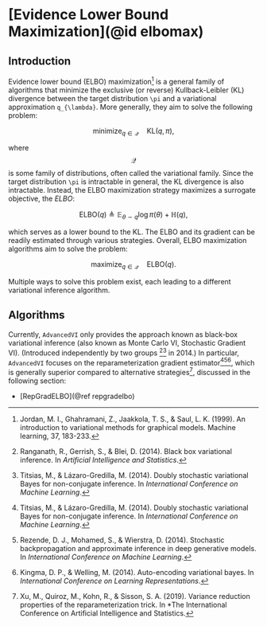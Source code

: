# [Evidence Lower Bound Maximization](@id elbomax)

## Introduction

Evidence lower bound (ELBO) maximization[^JGJS1999] is a general family of algorithms that minimize the exclusive (or reverse) Kullback-Leibler (KL) divergence between the target distribution ``\pi`` and a variational approximation ``q_{\lambda}``.
More generally, they aim to solve the following problem:

```math
  \mathrm{minimize}_{q \in \mathcal{Q}}\quad \mathrm{KL}\left(q, \pi\right),
```

where $$\mathcal{Q}$$ is some family of distributions, often called the variational family.
Since the target distribution ``\pi`` is intractable in general, the KL divergence is also intractable.
Instead, the ELBO maximization strategy maximizes a surrogate objective, the *ELBO*:

```math
  \mathrm{ELBO}\left(q\right) \triangleq \mathbb{E}_{\theta \sim q} \log \pi\left(\theta\right) + \mathbb{H}\left(q\right),
```

which serves as a lower bound to the KL.
The ELBO and its gradient can be readily estimated through various strategies.
Overall, ELBO maximization algorithms aim to solve the problem:

```math
  \mathrm{maximize}_{q \in \mathcal{Q}}\quad \mathrm{ELBO}\left(q\right).
```

Multiple ways to solve this problem exist, each leading to a different variational inference algorithm.

## Algorithms

Currently, `AdvancedVI` only provides the approach known as black-box variational inference (also known as Monte Carlo VI, Stochastic Gradient VI).
(Introduced independently by two groups [^RGB2014][^TL2014] in 2014.)
In particular, `AdvancedVI` focuses on the reparameterization gradient estimator[^TL2014][^RMW2014][^KW2014], which is generally superior compared to alternative strategies[^XQKS2019], discussed in the following section:

  - [RepGradELBO](@ref repgradelbo)

[^JGJS1999]: Jordan, M. I., Ghahramani, Z., Jaakkola, T. S., & Saul, L. K. (1999). An introduction to variational methods for graphical models. Machine learning, 37, 183-233.
[^TL2014]: Titsias, M., & Lázaro-Gredilla, M. (2014). Doubly stochastic variational Bayes for non-conjugate inference. In *International Conference on Machine Learning*.
[^RMW2014]: Rezende, D. J., Mohamed, S., & Wierstra, D. (2014). Stochastic backpropagation and approximate inference in deep generative models. In *International Conference on Machine Learning*.
[^KW2014]: Kingma, D. P., & Welling, M. (2014). Auto-encoding variational bayes. In *International Conference on Learning Representations*.
[^XQKS2019]: Xu, M., Quiroz, M., Kohn, R., & Sisson, S. A. (2019). Variance reduction properties of the reparameterization trick. In *The International Conference on Artificial Intelligence and Statistics.
[^RGB2014]: Ranganath, R., Gerrish, S., & Blei, D. (2014). Black box variational inference. In *Artificial Intelligence and Statistics*.
